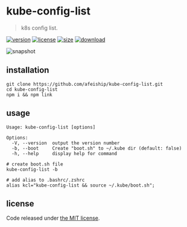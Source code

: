 # kube-config-list
> k8s config list.

[![version][version-image]][version-url]
[![license][license-image]][license-url]
[![size][size-image]][size-url]
[![download][download-image]][download-url]

![snapshot](https://tva1.sinaimg.cn/large/e6c9d24egy1h232tpsv0gj20ge05k3yl.jpg)

## installation
```shell
git clone https://github.com/afeiship/kube-config-list.git
cd kube-config-list
npm i && npm link
```

## usage
```shell
Usage: kube-config-list [options]

Options:
  -V, --version  output the version number
  -b, --boot     Create "boot.sh" to ~/.kube dir (default: false)
  -h, --help     display help for command

# create boot.sh file
kube-config-list -b

# add alias to .bashrc/.zshrc
alias kcl="kube-config-list && source ~/.kube/boot.sh";
```

## license
Code released under [the MIT license](https://github.com/afeiship/kube-config-list/blob/master/LICENSE.txt).

[version-image]: https://img.shields.io/npm/v/@jswork/kube-config-list
[version-url]: https://npmjs.org/package/@jswork/kube-config-list

[license-image]: https://img.shields.io/npm/l/@jswork/kube-config-list
[license-url]: https://github.com/afeiship/kube-config-list/blob/master/LICENSE.txt

[size-image]: https://img.shields.io/bundlephobia/minzip/@jswork/kube-config-list
[size-url]: https://github.com/afeiship/kube-config-list/blob/master/dist/kube-config-list.min.js

[download-image]: https://img.shields.io/npm/dm/@jswork/kube-config-list
[download-url]: https://www.npmjs.com/package/@jswork/kube-config-list
